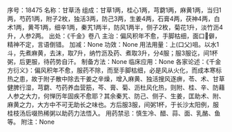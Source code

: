 序号：18475
名称：甘草汤
组成：甘草1两，桂心1两，芎藭1两，麻黄1两，当归1两，芍药1两，附子2枚，独活3两，防己3两，生姜4两，石膏4两，茯神4两，白术1两，黄芩1两，细辛1两，秦艽1两半，防风1两半，侧子2枚，菊花1升，淡竹沥4升，人参2两。
出处：《千金》卷八
主治：偏风积年不愈，手脚枯细，面口僻，精神不定，言语倒错。
加减：None
功效：None
用法用量：上(口父)咀。以水1斗，先煮麻黄，去沫，取7升，纳竹沥及药、煮取3升，分4服；服3服讫，间1杯粥，后更服，待药势自汗。
制备方法：None
临床应用：None
各家论述：《千金方衍义》：偏风积年不愈，服药不除，而至手脚枯细，必是风从火化，而成本寒标热之患，故于附子散中除去干姜之辛燥，增入麻黄、独活搜风逐痹，苓、术、甘草健脾行湿，芎藭、芍药养血营筋，芩、膏、菊、沥杜风化热，则附、桂、辛、防藉人参之大力，何惮历年固疾不愈耶？其余秦艽、防己、侧子、生姜，匡助术、附、麻黄之力，大方中不可无助长之味也。方后服3服，间粥1杯，于长沙太阳例，服桂枝汤后啜热稀粥以助药力法悟入。
用药禁忌：慎生冷、醋、蒜、面、乳酪、鱼等。
附注：None
